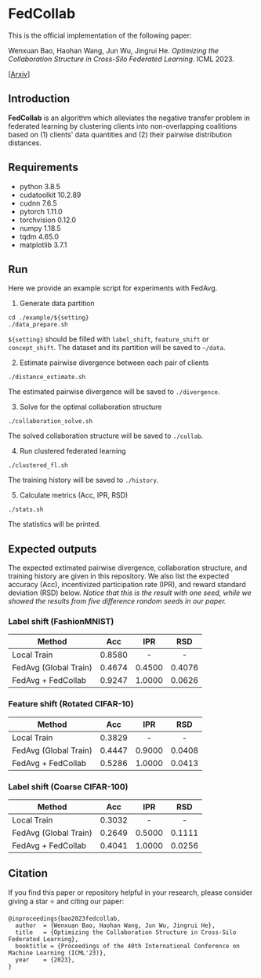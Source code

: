 # FedCollab

This is the official implementation of the following paper:

Wenxuan Bao, Haohan Wang, Jun Wu, Jingrui He. _Optimizing the Collaboration Structure in Cross-Silo Federated Learning_.
ICML 2023.

[[Arxiv](https://arxiv.org/abs/2306.06508)] 

## Introduction

**FedCollab** is an algorithm which alleviates the negative transfer problem in federated learning by clustering clients
into non-overlapping coalitions based on (1) clients' data quantities and (2) their pairwise distribution distances. 

## Requirements

- python 3.8.5
- cudatoolkit 10.2.89
- cudnn 7.6.5
- pytorch 1.11.0
- torchvision 0.12.0
- numpy 1.18.5
- tqdm 4.65.0
- matplotlib 3.7.1

## Run

Here we provide an example script for experiments with FedAvg.

1. Generate data partition

```shell
cd ./example/${setting}
./data_prepare.sh
```

`${setting}` should be filled with `label_shift`, `feature_shift` or `concept_shift`. The dataset and its partition will
be saved to `~/data`.

2. Estimate pairwise divergence between each pair of clients

```shell
./distance_estimate.sh
```

The estimated pairwise divergence will be saved to `./divergence`.

3. Solve for the optimal collaboration structure

```shell
./collaboration_solve.sh
```

The solved collaboration structure will be saved to `./collab`.

4. Run clustered federated learning

```shell
./clustered_fl.sh
```

The training history will be saved to `./history`.

5. Calculate metrics (Acc, IPR, RSD)

```shell
./stats.sh
```

The statistics will be printed.

## Expected outputs

The expected extimated pairwise divergence, collaboration structure, and training history are given in this repository.
We also list the expected accuracy (Acc), incentivized participation rate (IPR), and reward standard deviation (RSD)
below. _Notice that this is the result with one seed, while we showed the results from five difference random seeds in
our paper._

### Label shift (FashionMNIST)

| Method                |  Acc   |  IPR   |  RSD   |
|-----------------------|:------:|:------:|:------:|
| Local Train           | 0.8580 |   -    |   -    |
| FedAvg (Global Train) | 0.4674 | 0.4500 | 0.4076 |
| FedAvg + FedCollab    | 0.9247 | 1.0000 | 0.0626 |

### Feature shift (Rotated CIFAR-10)

| Method                |  Acc   |  IPR   |  RSD   |
|-----------------------|:------:|:------:|:------:|
| Local Train           | 0.3829 |   -    |   -    |
| FedAvg (Global Train) | 0.4447 | 0.9000 | 0.0408 |
| FedAvg + FedCollab    | 0.5286 | 1.0000 | 0.0413 |

### Label shift (Coarse CIFAR-100)

| Method                |  Acc   |  IPR   |  RSD   |
|-----------------------|:------:|:------:|:------:|
| Local Train           | 0.3032 |   -    |   -    |
| FedAvg (Global Train) | 0.2649 | 0.5000 | 0.1111 |
| FedAvg + FedCollab    | 0.4041 | 1.0000 | 0.0256 |

## Citation

If you find this paper or repository helpful in your research, please consider giving a star ⭐️ and citing our paper:

```text
@inproceedings{bao2023fedcollab,
  author  = {Wenxuan Bao, Haohan Wang, Jun Wu, Jingrui He},
  title   = {Optimizing the Collaboration Structure in Cross-Silo Federated Learning},
  booktitle = {Proceedings of the 40th International Conference on Machine Learning (ICML'23)},
  year    = {2023},
}
```